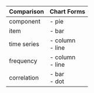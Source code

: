| Comparison | Chart Forms |
| ---- | ---- |
| component | - pie |
| item | - bar |
| time series | - column<br>- line |
| frequency | - column<br>- line |
| correlation | - bar<br>- dot |